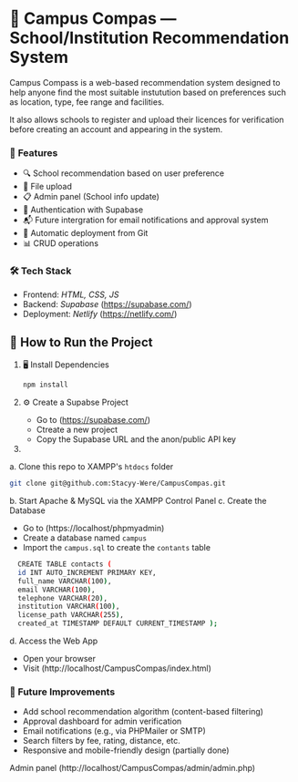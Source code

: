 # 🧭 Campus Compas — School/Institution Recommendation System

Campus Compass is a web-based recommendation system designed to help anyone find the most suitable instutution based on preferences such as location, type, fee range and facilities.

It also allows schools to register and upload their licences for verification before creating an account and appearing in the system.



### 📌 **Features**
   - 🔍 School recommendation based on user preference
   - 📁 File upload
   - 📋 Admin panel (School info update)
   - 🔐 Authentication with Supabase
   - 📬 Future intergration for email notifications and approval system
   - 🔄 Automatic deployment from Git
   - 📊 CRUD operations

### 🛠️ **Tech Stack**
- Frontend: *HTML, CSS, JS*
- Backend: *Supabase* (https://supabase.com/)
- Deployment: *Netlify* (https://netlify.com/)
        
## 🚀 How to Run the Project
1. 🖥️ Install Dependencies
   ```bash
   npm install
   ```
   
3. ⚙️ Create a Supabse Project
   - Go to (https://supabase.com/)
   - Ctreate a new project
   - Copy the Supabase URL and the anon/public API key

4. 
   
a. Clone this repo to XAMPP's `htdocs` folder
```bash
git clone git@github.com:Stacyy-Were/CampusCompas.git
```
b. Start Apache & MySQL via the XAMPP Control Panel
c. Create the Database
- Go to (https://localhost/phpmyadmin)
- Create a database named `campus`
- Import the `campus.sql` to create the `contants` table
  
```bash
  CREATE TABLE contacts (
  id INT AUTO_INCREMENT PRIMARY KEY,
  full_name VARCHAR(100),
  email VARCHAR(100),
  telephone VARCHAR(20),
  institution VARCHAR(100),
  license_path VARCHAR(255),
  created_at TIMESTAMP DEFAULT CURRENT_TIMESTAMP );
```
d. Access the Web App
- Open your browser
- Visit (http://localhost/CampusCompas/index.html)

### 📌 Future Improvements
- Add school recommendation algorithm (content-based filtering)
- Approval dashboard for admin verification
- Email notifications (e.g., via PHPMailer or SMTP)
- Search filters by fee, rating, distance, etc.
- Responsive and mobile-friendly design (partially done)

Admin panel (http://localhost/CampusCompas/admin/admin.php)
        